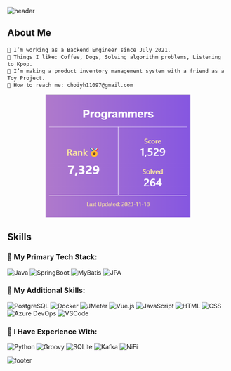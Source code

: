 ![header](https://capsule-render.vercel.app/api?type=waving&color=8A2BE2&height=300&section=header&text=Zinna%20Choi&fontSize=90&animation=fadeIn&fontAlignY=38&fontColor=FFFFFF&desc=🐶Welcome%20to%20my%20github%20profile🐶&descAlignY=51&descAlign=62)

## About Me

    👔 I’m working as a Backend Engineer since July 2021.
    🩷 Things I like: Coffee, Dogs, Solving algorithm problems, Listening to Kpop.
    👝 I’m making a product inventory management system with a friend as a Toy Project.
    💌 How to reach me: choiyh11097@gmail.com

<div align="center">

<img src="image.png" alt="Image" style="width: 330px; height: 280px;">

</div>

## Skills

### 📍 My Primary Tech Stack:

![Java](https://img.shields.io/badge/JAVA-007396?style=for-the-badge&logo=Java&logoColor=white) ![SpringBoot](https://img.shields.io/badge/SpringBoot-6DB33F?style=for-the-badge&logo=Spring&logoColor=white) ![MyBatis](https://img.shields.io/badge/MyBatis-FC8EAC?style=for-the-badge&logo=MyBatis&logoColor=white) ![JPA](https://img.shields.io/badge/JPA-FF00F7?style=for-the-badge&logo=JPA&logoColor=white)

### 📍 My Additional Skills:

![PostgreSQL](https://img.shields.io/badge/PostgreSQL-316192?style=for-the-badge&logo=postgresql&logoColor=white) ![Docker](https://img.shields.io/badge/Docker-2496ED?style=for-the-badge&logo=Docker&logoColor=white) ![JMeter](https://img.shields.io/badge/JMeter-F88379?style=for-the-badge&logo=JMeter&logoColor=white) ![Vue.js](https://img.shields.io/badge/Vue.js-4FC08D?style=for-the-badge&logo=Vue.js&logoColor=white) ![JavaScript](https://img.shields.io/badge/JavaScript-F7DF1E?style=for-the-badge&logo=javascript&logoColor=black) ![HTML](https://img.shields.io/badge/HTML-239120?style=for-the-badge&logo=html5&logoColor=white) ![CSS](https://img.shields.io/badge/CSS-FFC1CC?&style=for-the-badge&logo=css3&logoColor=black) ![Azure DevOps](https://img.shields.io/badge/Azure_DevOps-0078D7?style=for-the-badge&logo=azure-devops&logoColor=white) ![VSCode](https://img.shields.io/badge/VSCode-007ACC?style=for-the-badge&logo=VisualStudioCode&logoColor=white)

### 📍 I Have Experience With:

![Python](https://img.shields.io/badge/Python-3776AB?style=for-the-badge&logo=python&logoColor=white) ![Groovy](https://img.shields.io/badge/Groovy-FC6C85?style=for-the-badge&logo=groovy&logoColor=white) ![SQLite](https://img.shields.io/badge/SQLite-07405E?style=for-the-badge&logo=sqlite&logoColor=white) ![Kafka](https://img.shields.io/badge/Kafka-FFD1DC?style=for-the-badge&logo=Kafka&logoColor=white) ![NiFi](https://img.shields.io/badge/NiFi-C154C1?style=for-the-badge&logo=Nifi&logoColor=white)

![footer](https://capsule-render.vercel.app/api?type=waving&color=8A2BE2&height=100&section=footer)
